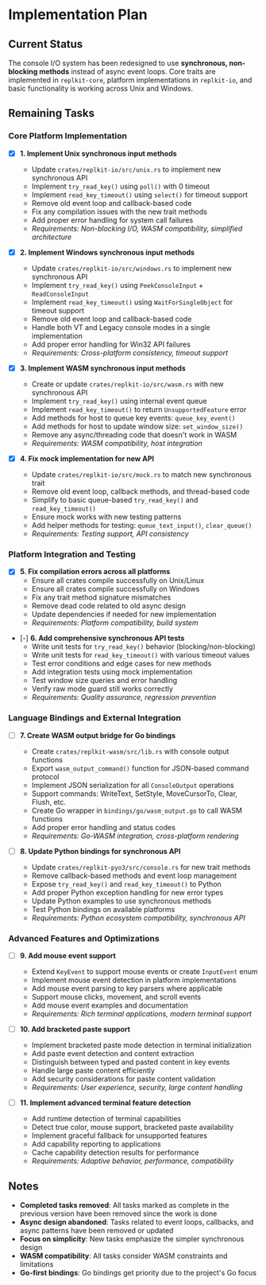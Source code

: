 # Implementation Plan

## Current Status

The console I/O system has been redesigned to use **synchronous, non-blocking methods** instead of async event loops. Core traits are implemented in `replkit-core`, platform implementations in `replkit-io`, and basic functionality is working across Unix and Windows.

## Remaining Tasks

### Core Platform Implementation

- [x] **1. Implement Unix synchronous input methods**
  - Update `crates/replkit-io/src/unix.rs` to implement new synchronous API
  - Implement `try_read_key()` using `poll()` with 0 timeout
  - Implement `read_key_timeout()` using `select()` for timeout support
  - Remove old event loop and callback-based code
  - Fix any compilation issues with the new trait methods
  - Add proper error handling for system call failures
  - _Requirements: Non-blocking I/O, WASM compatibility, simplified architecture_

- [x] **2. Implement Windows synchronous input methods**
  - Update `crates/replkit-io/src/windows.rs` to implement new synchronous API
  - Implement `try_read_key()` using `PeekConsoleInput` + `ReadConsoleInput`
  - Implement `read_key_timeout()` using `WaitForSingleObject` for timeout support
  - Remove old event loop and callback-based code
  - Handle both VT and Legacy console modes in a single implementation
  - Add proper error handling for Win32 API failures
  - _Requirements: Cross-platform consistency, timeout support_

- [x] **3. Implement WASM synchronous input methods**
  - Create or update `crates/replkit-io/src/wasm.rs` with new synchronous API
  - Implement `try_read_key()` using internal event queue
  - Implement `read_key_timeout()` to return `UnsupportedFeature` error
  - Add methods for host to queue key events: `queue_key_event()`
  - Add methods for host to update window size: `set_window_size()`
  - Remove any async/threading code that doesn't work in WASM
  - _Requirements: WASM compatibility, host integration_

- [x] **4. Fix mock implementation for new API**
  - Update `crates/replkit-io/src/mock.rs` to match new synchronous trait
  - Remove old event loop, callback methods, and thread-based code
  - Simplify to basic queue-based `try_read_key()` and `read_key_timeout()` 
  - Ensure mock works with new testing patterns
  - Add helper methods for testing: `queue_text_input()`, `clear_queue()`
  - _Requirements: Testing support, API consistency_

### Platform Integration and Testing

- [x] **5. Fix compilation errors across all platforms**
  - Ensure all crates compile successfully on Unix/Linux
  - Ensure all crates compile successfully on Windows 
  - Fix any trait method signature mismatches
  - Remove dead code related to old async design
  - Update dependencies if needed for new implementation
  - _Requirements: Platform compatibility, build system_

- [-] **6. Add comprehensive synchronous API tests**
  - Write unit tests for `try_read_key()` behavior (blocking/non-blocking)
  - Write unit tests for `read_key_timeout()` with various timeout values
  - Test error conditions and edge cases for new methods
  - Add integration tests using mock implementation
  - Test window size queries and error handling
  - Verify raw mode guard still works correctly
  - _Requirements: Quality assurance, regression prevention_

### Language Bindings and External Integration

- [ ] **7. Create WASM output bridge for Go bindings**
  - Create `crates/replkit-wasm/src/lib.rs` with console output functions
  - Export `wasm_output_command()` function for JSON-based command protocol
  - Implement JSON serialization for all `ConsoleOutput` operations
  - Support commands: WriteText, SetStyle, MoveCursorTo, Clear, Flush, etc.
  - Create Go wrapper in `bindings/go/wasm_output.go` to call WASM functions
  - Add proper error handling and status codes
  - _Requirements: Go-WASM integration, cross-platform rendering_

- [ ] **8. Update Python bindings for synchronous API**
  - Update `crates/replkit-pyo3/src/console.rs` for new trait methods
  - Remove callback-based methods and event loop management
  - Expose `try_read_key()` and `read_key_timeout()` to Python
  - Add proper Python exception handling for new error types
  - Update Python examples to use synchronous methods
  - Test Python bindings on available platforms
  - _Requirements: Python ecosystem compatibility, synchronous API_

### Advanced Features and Optimizations

- [ ] **9. Add mouse event support**
  - Extend `KeyEvent` to support mouse events or create `InputEvent` enum
  - Implement mouse event detection in platform implementations
  - Add mouse event parsing to key parsers where applicable
  - Support mouse clicks, movement, and scroll events
  - Add mouse event examples and documentation
  - _Requirements: Rich terminal applications, modern terminal support_

- [ ] **10. Add bracketed paste support**
  - Implement bracketed paste mode detection in terminal initialization
  - Add paste event detection and content extraction
  - Distinguish between typed and pasted content in key events
  - Handle large paste content efficiently
  - Add security considerations for paste content validation
  - _Requirements: User experience, security, large content handling_

- [ ] **11. Implement advanced terminal feature detection**
  - Add runtime detection of terminal capabilities
  - Detect true color, mouse support, bracketed paste availability
  - Implement graceful fallback for unsupported features
  - Add capability reporting to applications
  - Cache capability detection results for performance
  - _Requirements: Adaptive behavior, performance, compatibility_

## Notes

- **Completed tasks removed**: All tasks marked as complete in the previous version have been removed since the work is done
- **Async design abandoned**: Tasks related to event loops, callbacks, and async patterns have been removed or updated
- **Focus on simplicity**: New tasks emphasize the simpler synchronous design
- **WASM compatibility**: All tasks consider WASM constraints and limitations
- **Go-first bindings**: Go bindings get priority due to the project's Go focus
